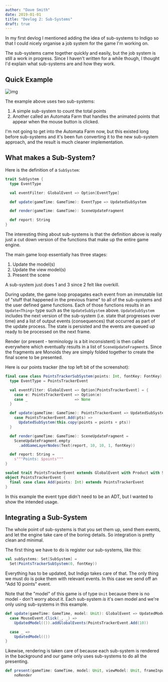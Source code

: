 ```yaml
---
author: "Dave Smith"
date: 2019-01-01
title: "Devlog 2: Sub-Systems"
draft: true
---
```


In my first devlog I mentioned adding the idea of sub-systems to Indigo so that I could nicely organise a job system for the game I'm working on.

The sub-systems came together quickly and easily, but the job system is still a work in progress. Since I haven't written for a while though, I thought I'd explain what sub-systems are and how they work.

## Quick Example

![img](/fppixels/images/subsystems-example.gif)

The example above uses two sub-systems:

1. A simple sub-system to count the total points
2. Another called an Automata Farm that handles the animated points that appear when the mouse button is clicked.

I'm not going to get into the Automata Farm now, but this existed long before sub-systems and it's been fun converting it to the new sub-system approach, and the result is much cleaner implementation.

## What makes a Sub-System?

Here is the definition of a `SubSystem`:

```scala
trait SubSystem {
  type EventType

  val eventFilter: GlobalEvent => Option[EventType]

  def update(gameTime: GameTime): EventType => UpdatedSubSystem

  def render(gameTime: GameTime): SceneUpdateFragment

  def report: String
}
```

The interesting thing about sub-systems is that the definition above is really just a cut down version of the functions that make up the entire game engine.

The main game loop essentially has three stages:

1. Update the model(s)
2. Update the view model(s)
3. Present the scene

A sub-system just does 1 and 3 since 2 felt like overkill.

During update, the game loop propagates each event from an immutable list of "stuff that happened in the previous frame" to all of the sub-systems and the user defined game functions. Each of those functions results in an `Update<Thing>` type such as the `UpdateSubSystem` above. `UpdateSubSystem` includes the next version of the sub-system (i.e. state that progresses over time) and a list of output events (consequences) that occurred as part of the update process. The state is persisted and the events are queued up ready to be processed on the next frame.

Render (or present - terminology is a bit inconsistent) is then called everywhere which eventually results in a list of `SceneUpdateFragment`s. Since the fragments are Monoids they are simply folded together to create the final scene to be presented.

Here is our points tracker (the top left bit of the screenshot):

```scala
final case class PointsTrackerSubSystem(points: Int, fontKey: FontKey) extends SubSystem {
  type EventType = PointsTrackerEvent

  val eventFilter: GlobalEvent => Option[PointsTrackerEvent] = {
    case e: PointsTrackerEvent => Option(e)
    case _                     => None
  }

  def update(gameTime: GameTime): PointsTrackerEvent => UpdatedSubSystem = {
    case PointsTrackerEvent.Add(pts) =>
      UpdatedSubSystem(this.copy(points = points + pts))
  }

  def render(gameTime: GameTime): SceneUpdateFragment =
    SceneUpdateFragment.empty
      .addGameLayerNodes(Text(report, 10, 10, 1, fontKey))

  def report: String =
    s"""Points: $points"""
}

sealed trait PointsTrackerEvent extends GlobalEvent with Product with Serializable
object PointsTrackerEvent {
  final case class Add(points: Int) extends PointsTrackerEvent
}
```

In this example the event type didn't need to be an ADT, but I wanted to show the intended usage.

## Integrating a Sub-System

The whole point of sub-systems is that you set them up, send them events, and let the engine take care of the boring details. So integration is pretty clean and minimal.

The first thing we have to do is register our sub-systems, like this:

```scala
val subSystems: Set[SubSystem] =
  Set(PointsTrackerSubSystem(0, fontKey))
```

Everything has to be updated, but Indigo takes care of that. The only thing we must do is poke them with relevant events. In this case we send off an "Add 10 points" event.

Note that the "model" of this game is of type `Unit` because there is no model - don't worry about it. Each sub-system *is* it's own model and we're only using sub-systems in this example.

```scala
def update(gameTime: GameTime, model: Unit): GlobalEvent => UpdatedModel[Unit] = {
  case MouseEvent.Click(_, _) =>
    UpdatedModel(()).addGlobalEvents(PointsTrackerEvent.Add(10))

  case _ =>
    UpdatedModel(())
}
```

Likewise, rendering is taken care of because each sub-system is rendered in the background and our game only uses sub-systems to do all the presenting.

```scala
def present(gameTime: GameTime, model: Unit, viewModel: Unit, frameInputEvents: FrameInputEvents): SceneUpdateFragment =
    noRender
```
